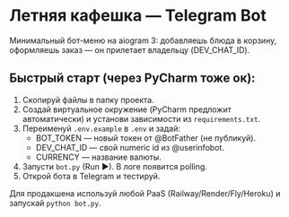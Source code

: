 # Летняя кафешка — Telegram Bot
Минимальный бот-меню на aiogram 3: добавляешь блюда в корзину, оформляешь заказ — он прилетает владельцу (DEV_CHAT_ID).

## Быстрый старт (через PyCharm тоже ок):
1. Скопируй файлы в папку проекта.
2. Создай виртуальное окружение (PyCharm предложит автоматически) и установи зависимости из `requirements.txt`.
3. Переименуй `.env.example` в `.env` и задай:
   - BOT_TOKEN — новый токен от @BotFather (не публикуй).
   - DEV_CHAT_ID — свой numeric id из @userinfobot.
   - CURRENCY — название валюты.
4. Запусти `bot.py` (Run ▶). В логе появится polling.
5. Открой бота в Telegram и тестируй.

Для продакшена используй любой PaaS (Railway/Render/Fly/Heroku) и запускай `python bot.py`.
